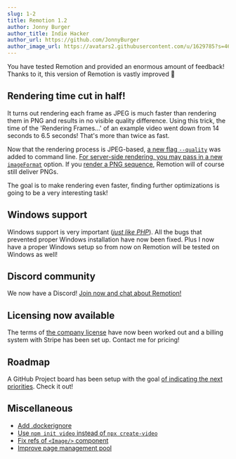 ```yaml
---
slug: 1-2
title: Remotion 1.2
author: Jonny Burger
author_title: Indie Hacker
author_url: https://github.com/JonnyBurger
author_image_url: https://avatars2.githubusercontent.com/u/1629785?s=460&u=12eb94da6070d00fc924761ce06e3a428d01b7e9&v=4
---
```


You have tested Remotion and provided an enormous amount of feedback! Thanks to it, this version of Remotion is vastly improved 🎉

## Rendering time cut in half!

It turns out rendering each frame as JPEG is much faster than rendering them in PNG and results in no visible quality difference. Using this trick, the time of the 'Rendering Frames...' of an example video went down from 14 seconds to 6.5 seconds! That's more than twice as fast.

Now that the rendering process is JPEG-based, [a new flag `--quality`](/docs/cli#flags) was added to command line. [For server-side rendering, you may pass in a new `imageFormat`](/docs/ssr#render-a-video-programmatically) option.
If you [render a PNG sequence](/docs/cli#flags), Remotion will of course still deliver PNGs.

The goal is to make rendering even faster, finding further optimizations is going to be a very interesting task!

## Windows support

Windows support is very important ([_just like PHP_](https://www.youtube.com/watch?t=74&v=jo_B4LTHi3I&feature=youtu.be)). All the bugs that prevented proper Windows installation have now been fixed. Plus I now have a proper Windows setup so from now on Remotion will be tested on Windows as well!

## Discord community

We now have a Discord! [Join now and chat about Remotion!](https://remotion.dev/discord)

## Licensing now available

The terms of [the company license](https://github.com/remotion-dev/remotion/blob/main/LICENSE.md#company-license) have now been worked out and a billing system with Stripe has been set up. Contact me for pricing!

## Roadmap

A GitHub Project board has been setup with the goal [of indicating the next priorities](https://github.com/remotion-dev/remotion/projects/3). Check it out!

## Miscellaneous

- [Add .dockerignore](https://github.com/remotion-dev/remotion/pull/54)
- [Use `npm init video` instead of `npx create-video`](https://github.com/remotion-dev/remotion/pull/49)
- [Fix refs of `<Image/>` component](https://github.com/remotion-dev/remotion/pull/66)
- [Improve page management pool](https://github.com/remotion-dev/remotion/pull/48)
